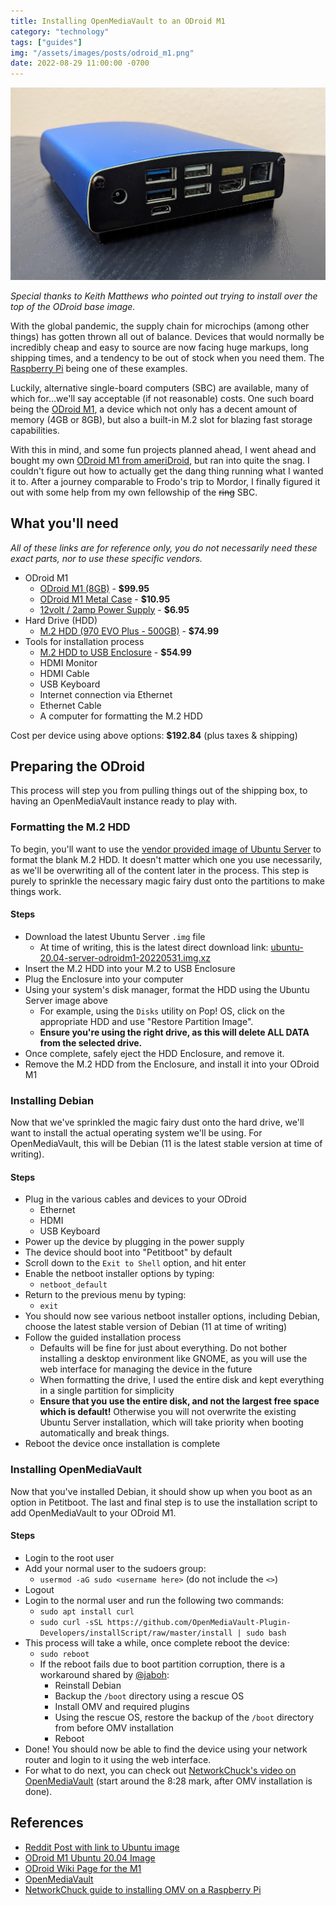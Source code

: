 ```yaml
---
title: Installing OpenMediaVault to an ODroid M1
category: "technology"
tags: ["guides"]
img: "/assets/images/posts/odroid_m1.png"
date: 2022-08-29 11:00:00 -0700
---
```


![ODroid M1](/assets/images/posts/odroid_m1.png)

_Special thanks to Keith Matthews who pointed out trying to install over the top of the ODroid base image._

<!-- outline-start -->

With the global pandemic, the supply chain for microchips (among other things) has gotten thrown all out of balance. Devices that would normally be incredibly cheap and easy to source are now facing huge markups, long shipping times, and a tendency to be out of stock when you need them. The [Raspberry Pi](https://www.raspberrypi.org/) being one of these examples.

Luckily, alternative single-board computers (SBC) are available, many of which for...we'll say acceptable (if not reasonable) costs. One such board being the [ODroid M1](https://www.hardkernel.com/shop/odroid-m1-with-8gbyte-ram/), a device which not only has a decent amount of memory (4GB or 8GB), but also a built-in M.2 slot for blazing fast storage capabilities.

With this in mind, and some fun projects planned ahead, I went ahead and bought my own [ODroid M1 from ameriDroid](https://ameridroid.com/products/odroid-m1), but ran into quite the snag. I couldn't figure out how to actually get the dang thing running what I wanted it to. After a journey comparable to Frodo's trip to Mordor, I finally figured it out with some help from my own fellowship of the ~~ring~~ SBC.

<!-- outline-end -->

## What you'll need

_All of these links are for reference only, you do not necessarily need these exact parts, nor to use these specific vendors._

- ODroid M1
    - [ODroid M1 (8GB)](https://ameridroid.com/products/odroid-m1?variant=40298475487266) - **$99.95**
    - [ODroid M1 Metal Case](https://ameridroid.com/products/odroid-m1-metal-case-kit) - **$10.95**
    - [12volt / 2amp Power Supply](https://ameridroid.com/products/12v-2a-power-supply-plug) - **$6.95**
- Hard Drive (HDD)
    - [M.2 HDD (970 EVO Plus - 500GB)](https://smile.amazon.com/dp/B07M7Q21N7/) - **$74.99**
- Tools for installation process
    - [M.2 HDD to USB Enclosure](https://smile.amazon.com/gp/product/B07ZKB4SLK/) - **$54.99**
    - HDMI Monitor
    - HDMI Cable
    - USB Keyboard
    - Internet connection via Ethernet
    - Ethernet Cable
    - A computer for formatting the M.2 HDD

Cost per device using above options: **$192.84** (plus taxes & shipping)

## Preparing the ODroid

This process will step you from pulling things out of the shipping box, to having an OpenMediaVault instance ready to play with.

### Formatting the M.2 HDD

To begin, you'll want to use the [vendor provided image of Ubuntu Server](https://wiki.odroid.com/odroid-m1/os_images/ubuntu/ubuntu) to format the blank M.2 HDD. It doesn't matter which one you use necessarily, as we'll be overwriting all of the content later in the process. This step is purely to sprinkle the necessary magic fairy dust onto the partitions to make things work.

#### Steps

- Download the latest Ubuntu Server `.img` file
    - At time of writing, this is the latest direct download link: [ubuntu-20.04-server-odroidm1-20220531.img.xz](https://dn.odroid.com/RK3568/ODROID-M1/Ubuntu/ubuntu-20.04-server-odroidm1-20220531.img.xz)
- Insert the M.2 HDD into your M.2 to USB Enclosure
- Plug the Enclosure into your computer
- Using your system's disk manager, format the HDD using the Ubuntu Server image above
    - For example, using the `Disks` utility on Pop! OS, click on the appropriate HDD and use "Restore Partition Image".
    - **Ensure you're using the right drive, as this will delete ALL DATA from the selected drive.**
- Once complete, safely eject the HDD Enclosure, and remove it.
- Remove the M.2 HDD from the Enclosure, and install it into your ODroid M1

### Installing Debian

Now that we've sprinkled the magic fairy dust onto the hard drive, we'll want to install the actual operating system we'll be using. For OpenMediaVault, this will be Debian (11 is the latest stable version at time of writing).

#### Steps

- Plug in the various cables and devices to your ODroid
    - Ethernet
    - HDMI
    - USB Keyboard
- Power up the device by plugging in the power supply
- The device should boot into "Petitboot" by default
- Scroll down to the `Exit to Shell` option, and hit enter
- Enable the netboot installer options by typing:
    - `netboot_default`
- Return to the previous menu by typing:
    - `exit`
- You should now see various netboot installer options, including Debian, choose the latest stable version of Debian (11 at time of writing)
- Follow the guided installation process
    - Defaults will be fine for just about everything. Do not bother installing a desktop environment like GNOME, as you will use the web interface for managing the device in the future
    - When formatting the drive, I used the entire disk and kept everything in a single partition for simplicity
    - **Ensure that you use the entire disk, and not the largest free space which is default!** Otherwise you will not overwrite the existing Ubuntu Server installation, which will take priority when booting automatically and break things.
- Reboot the device once installation is complete

### Installing OpenMediaVault

Now that you've installed Debian, it should show up when you boot as an option in Petitboot. The last and final step is to use the installation script to add OpenMediaVault to your ODroid M1.

#### Steps

- Login to the root user
- Add your normal user to the sudoers group:
    - `usermod -aG sudo <username here>` (do not include the `<>`)
- Logout
- Login to the normal user and run the following two commands:
    - `sudo apt install curl`
    - `sudo curl -sSL https://github.com/OpenMediaVault-Plugin-Developers/installScript/raw/master/install | sudo bash`
- This process will take a while, once complete reboot the device:
    - `sudo reboot`
    - If the reboot fails due to boot partition corruption, there is a workaround shared by [@jaboh](https://github.com/jaboh):
      - Reinstall Debian
      - Backup the `/boot` directory using a rescue OS
      - Install OMV and required plugins
      - Using the rescue OS, restore the backup of the `/boot` directory from before OMV installation
      - Reboot
- Done! You should now be able to find the device using your network router and login to it using the web interface.
- For what to do next, you can check out [NetworkChuck's video on OpenMediaVault](https://youtu.be/gyMpI8csWis?t=508) (start around the 8:28 mark, after OMV installation is done).

## References

- [Reddit Post with link to Ubuntu image](https://www.reddit.com/r/ODroid/comments/u1v1hc/odroid_m1_first_impressions/)
- [ODroid M1 Ubuntu 20.04 Image](https://dn.odroid.com/RK3568/ODROID-M1/Ubuntu/ubuntu-20.04-server-odroidm1-20220427.img.xz)
- [ODroid Wiki Page for the M1](https://wiki.odroid.com/odroid-m1/odroid-m1)
- [OpenMediaVault](https://www.openmediavault.org/)
- [NetworkChuck guide to installing OMV on a Raspberry Pi](https://youtu.be/gyMpI8csWis)
